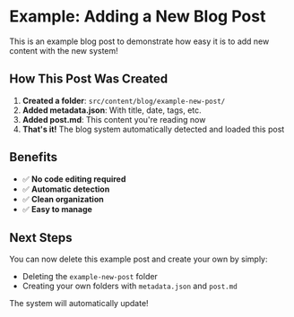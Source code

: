 # Example: Adding a New Blog Post

This is an example blog post to demonstrate how easy it is to add new content with the new system!

## How This Post Was Created

1. **Created a folder**: `src/content/blog/example-new-post/`
2. **Added metadata.json**: With title, date, tags, etc.
3. **Added post.md**: This content you're reading now
4. **That's it!** The blog system automatically detected and loaded this post

## Benefits

- ✅ **No code editing required**
- ✅ **Automatic detection**
- ✅ **Clean organization**
- ✅ **Easy to manage**

## Next Steps

You can now delete this example post and create your own by simply:

- Deleting the `example-new-post` folder
- Creating your own folders with `metadata.json` and `post.md`

The system will automatically update!
